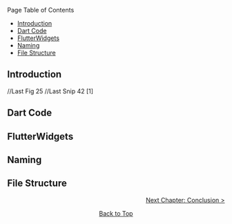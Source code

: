Page Table of Contents
- [Introduction](#introduction)
- [Dart Code](#dart-code)
- [FlutterWidgets](#flutterwidgets)
- [Naming](#naming)
- [File Structure](#file-structure)

## Introduction

//Last Fig 25
//Last Snip 42 \[1\]

## Dart Code

## FlutterWidgets

## Naming

## File Structure

<p align="right"><a href="https://github.com/Fasust/flutter-guide/wiki/500-Conclusion">Next Chapter: Conclusion ></a></p>
<p align="center"><a href="#">Back to Top</a></center></p>
